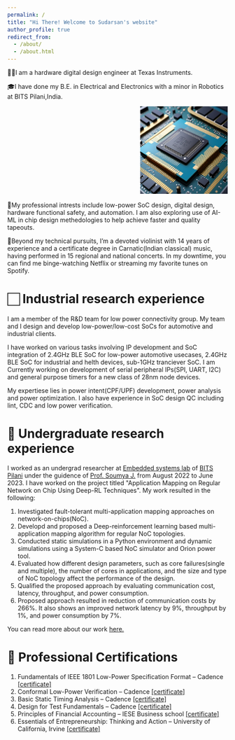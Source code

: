 ```yaml
---
permalink: /
title: "Hi There! Welcome to Sudarsan's website"
author_profile: true
redirect_from: 
  - /about/
  - /about.html
---
```


👨‍🔬I am a hardware digital design engineer at Texas Instruments. 

🎓I have done my B.E. in Electrical and Electronics with a minor in Robotics at BITS Pilani,India. 
<p style="text-align: right"><img src="/images/chip.png" width="200" height="200"></p>

📝My professional intrests include low-power SoC design, digital design, hardware functional safety, 
  and automation. I am also exploring use of AI-ML in chip design methedologies to help achieve faster
  and quality tapeouts. 

🎻Beyond my technical pursuits, I’m a devoted violinist with 14 years of experience and a certificate
   degree in Carnatic(Indian classical) music, having performed in 15 regional and national concerts. 
   In my downtime, you can find me binge-watching Netflix or streaming my favorite tunes on Spotify. 


🏻 Industrial research experience
======
I am a member of the R&D team for low power connectivity group. My team and I design and develop low-power/low-cost SoCs for automotive and industrial clients. 

I have worked on various tasks involving IP development and SoC integration of 2.4GHz BLE SoC for low-power automotive usecases, 2.4GHz BLE SoC for industrial and helth devices, sub-1GHz tranciever SoC. I am Currently working on development of serial peripheral IPs(SPI, UART, I2C) and general purpose timers for a new class of 28nm node devices. 

My expertiese lies in power intent(CPF/UPF) development, power analysis and power optimization. I also have experience in SoC design QC including lint, CDC and low power verification. 

 
🔬 Undergraduate research experience
======
I worked as an undergrad researcher at [Embedded systems lab](https://www.bits-pilani.ac.in/embedded-system-design-lab/) of [BITS Pilani](https://www.bits-pilani.ac.in/) under the guidence of [Prof. Soumya J.](https://www.bits-pilani.ac.in/hyderabad/soumya-j/) from August 2022 to June 2023. I have worked on the project titled "Application Mapping on Regular Network on Chip Using Deep-RL Techniques". My work resulted in the following:
  1. Investigated fault-tolerant multi-application mapping approaches on network-on-chips(NoC).
  2. Developd and proposed a Deep-reinforcement learning based multi-application mapping algorithm for regular NoC topologies.
  3. Conducted static simulations in a Python environment and dynamic simulations using a System-C based NoC simulator and Orion power tool.
  4. Evaluated how different design parameters, such as core failures(single and multiple), the number of cores in applications, and the size and type of NoC topology affect the performance of the design.
  5. Qualified the proposed approach by evaluating communication cost, latency, throughput, and power consumption.
  6. Proposed approach resulted in reduction of communication costs by 266%. It also shows an improved network latency by 9%, throughput by 1%, and power consumption by 7%.

You can read more about our work [here.](https://www.sciencedirect.com/science/article/pii/S2773064623000361)



📜 Professional Certifications
======
  1. Fundamentals of IEEE 1801 Low-Power Specification Format – Cadence [[certificate]]()
  3. Conformal Low-Power Verification – Cadence [[certificate]]()
  4. Basic Static Timing Analysis – Cadence [[certificate]]()
  5. Design for Test Fundamentals – Cadence [[certificate]]()
  6. Principles of Financial Accounting – IESE Business school [[certificate]]()
  7. Essentials of Entrepreneurship: Thinking and Action – University of California, Irvine [[certificate]]()

